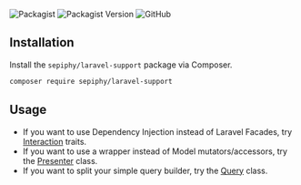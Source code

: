 ![Packagist](https://img.shields.io/packagist/dt/sepiphy/laravel-support.svg)
![Packagist Version](https://img.shields.io/packagist/v/sepiphy/laravel-support.svg?label=version)
![GitHub](https://img.shields.io/github/license/sepiphy/laravel-support.svg)

## Installation

Install the `sepiphy/laravel-support` package via Composer.

```bash
composer require sepiphy/laravel-support
```

## Usage

- If you want to use Dependency Injection instead of Laravel Facades, try [Interaction](Interaction) traits.
- If you want to use a wrapper instead of Model mutators/accessors, try the [Presenter](Presenter.php) class.
- If you want to split your simple query builder, try the [Query](Query.php) class.

